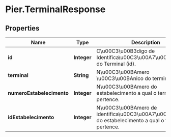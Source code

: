 # Pier.TerminalResponse

## Properties
Name | Type | Description | Notes
------------ | ------------- | ------------- | -------------
**id** | **Integer** | C\u00C3\u00B3digo de Identifica\u00C3\u00A7\u00C3\u00A3o do Terminal (id). | [optional] 
**terminal** | **String** | N\u00C3\u00BAmero \u00C3\u00BAnico do terminal. | [optional] 
**numeroEstabelecimento** | **Integer** | N\u00C3\u00BAmero do estabelecimento a qual o terminal pertence. | [optional] 
**idEstabelecimento** | **Integer** | N\u00C3\u00BAmero de identifica\u00C3\u00A7\u00C3\u00A3o do estabelecimento a qual o terminal pertence. | [optional] 


